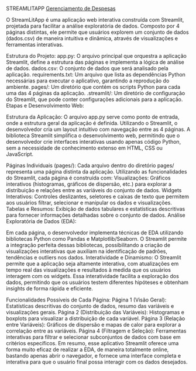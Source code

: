 STREAMLITAPP
<a href="https://appapp-ndzyc5va4gcol2vj2pw4nx.streamlit.app/"> Gerenciamento de Despesas</a>

O StreamLitApp é uma aplicação web interativa construída com Streamlit, projetada para facilitar a análise exploratória de dados. Composto por 4 páginas distintas, ele permite que usuários explorem um conjunto de dados (dados.csv) de maneira intuitiva e dinâmica, através de visualizações e ferramentas interativas.

Estrutura do Projeto:
app.py: O arquivo principal que orquestra a aplicação Streamlit, define a estrutura das páginas e implementa a lógica de análise de dados.
dados.csv: O conjunto de dados que será analisado pela aplicação.
requirements.txt: Um arquivo que lista as dependências Python necessárias para executar o aplicativo, garantindo a reprodução do ambiente.
pages/: Um diretório que contém os scripts Python para cada uma das 4 páginas da aplicação.
.streamlit/: Um diretório de configuração do Streamlit, que pode conter configurações adicionais para a aplicação.
Etapas e Desenvolvimento Web:

Estrutura da Aplicação:
O arquivo app.py serve como ponto de entrada, onde a estrutura geral da aplicação é definida. Utilizando o Streamlit, o desenvolvedor cria um layout intuitivo com navegação entre as 4 páginas.
A biblioteca Streamlit simplifica o desenvolvimento web, permitindo que o desenvolvedor crie interfaces interativas usando apenas código Python, sem a necessidade de conhecimento extenso em HTML, CSS ou JavaScript.

Páginas Individuais (pages/):
Cada arquivo dentro do diretório pages/ representa uma página distinta da aplicação.
Utilizando as funcionalidades do Streamlit, cada página é construída com:
Visualizações: Gráficos interativos (histogramas, gráficos de dispersão, etc.) para explorar a distribuição e relações entre as variáveis do conjunto de dados.
Widgets Interativos: Controles deslizantes, seletores e caixas de texto que permitem aos usuários filtrar, selecionar e manipular os dados e visualizações.
Tabelas e Resumos: Exibição de dados tabulares e estatísticas descritivas para fornecer informações detalhadas sobre o conjunto de dados.
Análise Exploratória de Dados (EDA):

Em cada página, o desenvolvedor implementa técnicas de EDA utilizando bibliotecas Python como Pandas e Matplotlib/Seaborn.
O Streamlit permite a integração perfeita dessas bibliotecas, possibilitando a criação de visualizações interativas que auxiliam na identificação de padrões, tendências e outliers nos dados.
Interatividade e Dinamismo:
O Streamlit permite que a aplicação seja altamente interativa, com atualizações em tempo real das visualizações e resultados à medida que os usuários interagem com os widgets.
Essa interatividade facilita a exploração dos dados, permitindo que os usuários testem diferentes hipóteses e obtenham insights de forma rápida e eficiente.

Funcionalidades Possíveis de Cada Página:
Página 1 (Visão Geral): Estatísticas descritivas do conjunto de dados, resumo das variáveis e visualizações gerais.
Página 2 (Distribuição das Variáveis): Histogramas e boxplots para visualizar a distribuição de cada variável.
Página 3 (Relação entre Variáveis): Gráficos de dispersão e mapas de calor para explorar a correlação entre as variáveis.
Página 4 (Filtragem e Seleção): Ferramentas interativas para filtrar e selecionar subconjuntos de dados com base em critérios específicos.
Em resumo, esse aplicativo Streamlit oferece uma forma muito eficaz de realizar a EDA, de maneira totalmente online, bastando apenas abrir o navegador, e fornece uma interface completa e interativa para que o usuário final possa interagir com os dados desejados.
